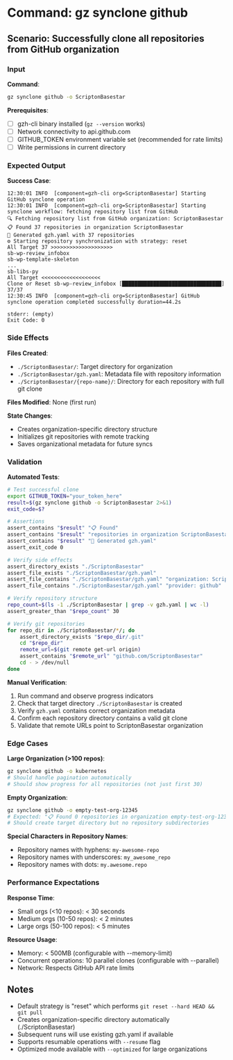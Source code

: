 # Command: gz synclone github

## Scenario: Successfully clone all repositories from GitHub organization

### Input

**Command**:

```bash
gz synclone github -o ScriptonBasestar
```

**Prerequisites**:

- [ ] gzh-cli binary installed (`gz --version` works)
- [ ] Network connectivity to api.github.com
- [ ] GITHUB_TOKEN environment variable set (recommended for rate limits)
- [ ] Write permissions in current directory

### Expected Output

**Success Case**:

```
12:30:01 INFO  [component=gzh-cli org=ScriptonBasestar] Starting GitHub synclone operation
12:30:01 INFO  [component=gzh-cli org=ScriptonBasestar] Starting synclone workflow: fetching repository list from GitHub
🔍 Fetching repository list from GitHub organization: ScriptonBasestar
📋 Found 37 repositories in organization ScriptonBasestar
📝 Generated gzh.yaml with 37 repositories
⚙️ Starting repository synchronization with strategy: reset
All Target 37 >>>>>>>>>>>>>>>>>>>>
sb-wp-review_infobox
sb-wp-template-skeleton
...
sb-libs-py
All Target <<<<<<<<<<<<<<<<<<<
Clone or Reset sb-wp-review_infobox [████████████████████████████████] 37/37
12:30:45 INFO  [component=gzh-cli org=ScriptonBasestar] GitHub synclone operation completed successfully duration=44.2s

stderr: (empty)
Exit Code: 0
```

### Side Effects

**Files Created**:

- `./ScriptonBasestar/`: Target directory for organization
- `./ScriptonBasestar/gzh.yaml`: Metadata file with repository information
- `./ScriptonBasestar/{repo-name}/`: Directory for each repository with full git clone

**Files Modified**: None (first run)

**State Changes**:

- Creates organization-specific directory structure
- Initializes git repositories with remote tracking
- Saves organizational metadata for future syncs

### Validation

**Automated Tests**:

```bash
# Test successful clone
export GITHUB_TOKEN="your_token_here"
result=$(gz synclone github -o ScriptonBasestar 2>&1)
exit_code=$?

# Assertions
assert_contains "$result" "📋 Found"
assert_contains "$result" "repositories in organization ScriptonBasestar"
assert_contains "$result" "📝 Generated gzh.yaml"
assert_exit_code 0

# Verify side effects
assert_directory_exists "./ScriptonBasestar"
assert_file_exists "./ScriptonBasestar/gzh.yaml"
assert_file_contains "./ScriptonBasestar/gzh.yaml" "organization: ScriptonBasestar"
assert_file_contains "./ScriptonBasestar/gzh.yaml" "provider: github"

# Verify repository structure
repo_count=$(ls -1 ./ScriptonBasestar | grep -v gzh.yaml | wc -l)
assert_greater_than "$repo_count" 30

# Verify git repositories
for repo_dir in ./ScriptonBasestar/*/; do
    assert_directory_exists "$repo_dir/.git"
    cd "$repo_dir"
    remote_url=$(git remote get-url origin)
    assert_contains "$remote_url" "github.com/ScriptonBasestar"
    cd - > /dev/null
done
```

**Manual Verification**:

1. Run command and observe progress indicators
1. Check that target directory `./ScriptonBasestar` is created
1. Verify `gzh.yaml` contains correct organization metadata
1. Confirm each repository directory contains a valid git clone
1. Validate that remote URLs point to ScriptonBasestar organization

### Edge Cases

**Large Organization (>100 repos)**:

```bash
gz synclone github -o kubernetes
# Should handle pagination automatically
# Should show progress for all repositories (not just first 30)
```

**Empty Organization**:

```bash
gz synclone github -o empty-test-org-12345
# Expected: "📋 Found 0 repositories in organization empty-test-org-12345"
# Should create target directory but no repository subdirectories
```

**Special Characters in Repository Names**:

- Repository names with hyphens: `my-awesome-repo`
- Repository names with underscores: `my_awesome_repo`
- Repository names with dots: `my.awesome.repo`

### Performance Expectations

**Response Time**:

- Small orgs (\<10 repos): < 30 seconds
- Medium orgs (10-50 repos): < 2 minutes
- Large orgs (50-100 repos): < 5 minutes

**Resource Usage**:

- Memory: < 500MB (configurable with --memory-limit)
- Concurrent operations: 10 parallel clones (configurable with --parallel)
- Network: Respects GitHub API rate limits

## Notes

- Default strategy is "reset" which performs `git reset --hard HEAD && git pull`
- Creates organization-specific directory automatically (./ScriptonBasestar)
- Subsequent runs will use existing gzh.yaml if available
- Supports resumable operations with `--resume` flag
- Optimized mode available with `--optimized` for large organizations
